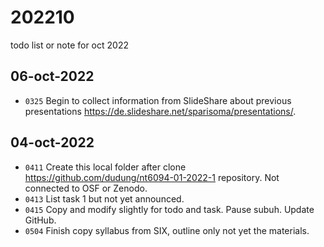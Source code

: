# 202210
todo list or note for oct 2022


## 06-oct-2022
+ `0325` Begin to collect information from SlideShare about previous presentations https://de.slideshare.net/sparisoma/presentations/.


## 04-oct-2022
+ `0411` Create this local folder after clone https://github.com/dudung/nt6094-01-2022-1 repository. Not connected to OSF or Zenodo.
+ `0413` List task 1 but not yet announced.
+ `0415` Copy and modify slightly for todo and task. Pause subuh. Update GitHub.
+ `0504` Finish copy syllabus from SIX, outline only not yet the materials.